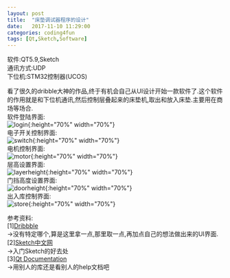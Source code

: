 ```yaml
---
layout: post
title:  "床垫调试器程序的设计"
date:   2017-11-10 11:29:00
categories: coding4fun
tags: [Qt,Sketch,Software]
---
```

软件:QT5.9,Sketch  
通讯方式:UDP  
下位机:STM32控制器(UCOS)  
<!-- more -->

看了很久的dribble大神的作品,终于有机会自己从UI设计开始一款软件了.这个软件的作用就是和下位机通讯,然后控制层叠起来的床垫机,取出和放入床垫.主要用在商场等场合.  
软件登陆界面:  
![login](https://user-images.githubusercontent.com/2595085/34712703-b5cffd9e-f55e-11e7-86b3-cbfad310bda2.jpg){:height="70%" width="70%"}  
电子开关控制界面:  
![switch](https://user-images.githubusercontent.com/2595085/34712701-b59f3dee-f55e-11e7-9964-938bc2448ba7.png){:height="70%" width="70%"}  
电机控制界面:  
![motor](https://user-images.githubusercontent.com/2595085/34712704-b60007dc-f55e-11e7-8457-47e5adbd83ed.png){:height="70%" width="70%"}  
层高设置界面:  
![layerheight](https://user-images.githubusercontent.com/2595085/34712705-b6326baa-f55e-11e7-895a-6bb25d1507be.png){:height="70%" width="70%"}  
门挡高度设置界面:  
![doorheight](https://user-images.githubusercontent.com/2595085/34712706-b662eb22-f55e-11e7-9314-3f738869b9f5.png){:height="70%" width="70%"}  
出入库控制界面:  
![store](https://user-images.githubusercontent.com/2595085/34712709-b697a57e-f55e-11e7-927c-5896366a7e3e.png){:height="70%" width="70%"}  


参考资料:  
[1][Dribbble](https://dribbble.com/)  
    ->没有特定哪个,算是这里拿一点,那里取一点,再加点自己的想法做出来的UI界面.  
[2][Sketch中文网](http://www.sketchcn.com/)  
    ->入门Sketch的好去处  
[3][Qt Documentation](http://doc.qt.io/)  
    ->用别人的库还是看别人的help文档吧
